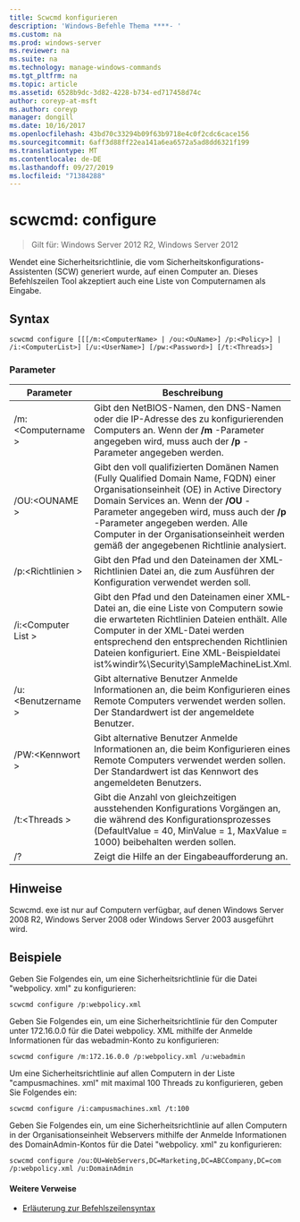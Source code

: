 ```yaml
---
title: Scwcmd konfigurieren
description: 'Windows-Befehle Thema ****- '
ms.custom: na
ms.prod: windows-server
ms.reviewer: na
ms.suite: na
ms.technology: manage-windows-commands
ms.tgt_pltfrm: na
ms.topic: article
ms.assetid: 6528b9dc-3d82-4228-b734-ed717458d74c
author: coreyp-at-msft
ms.author: coreyp
manager: dongill
ms.date: 10/16/2017
ms.openlocfilehash: 43bd70c33294b09f63b9718e4c0f2cdc6cace156
ms.sourcegitcommit: 6aff3d88ff22ea141a6ea6572a5ad8dd6321f199
ms.translationtype: MT
ms.contentlocale: de-DE
ms.lasthandoff: 09/27/2019
ms.locfileid: "71384288"
---
```

# <a name="scwcmd-configure"></a>scwcmd: configure

> Gilt für: Windows Server 2012 R2, Windows Server 2012

Wendet eine Sicherheitsrichtlinie, die vom Sicherheitskonfigurations-Assistenten (SCW) generiert wurde, auf einen Computer an. Dieses Befehlszeilen Tool akzeptiert auch eine Liste von Computernamen als Eingabe.

## <a name="syntax"></a>Syntax

```
scwcmd configure [[[/m:<ComputerName> | /ou:<OuName>] /p:<Policy>] | /i:<ComputerList>] [/u:<UserName>] [/pw:<Password>] [/t:<Threads>]
```

### <a name="parameters"></a>Parameter

|Parameter|Beschreibung|
|---------|-----------|
|/m:\<Computername >|Gibt den NetBIOS-Namen, den DNS-Namen oder die IP-Adresse des zu konfigurierenden Computers an. Wenn der **/m** -Parameter angegeben wird, muss auch der **/p** -Parameter angegeben werden.|
|/OU:\<OUNAME >|Gibt den voll qualifizierten Domänen Namen (Fully Qualified Domain Name, FQDN) einer Organisationseinheit (OE) in Active Directory Domain Services an. Wenn der **/OU** -Parameter angegeben wird, muss auch der **/p** -Parameter angegeben werden. Alle Computer in der Organisationseinheit werden gemäß der angegebenen Richtlinie analysiert.|
|/p:\<Richtlinien >|Gibt den Pfad und den Dateinamen der XML-Richtlinien Datei an, die zum Ausführen der Konfiguration verwendet werden soll.|
|/i:\<Computer List >|Gibt den Pfad und den Dateinamen einer XML-Datei an, die eine Liste von Computern sowie die erwarteten Richtlinien Dateien enthält. Alle Computer in der XML-Datei werden entsprechend den entsprechenden Richtlinien Dateien konfiguriert. Eine XML-Beispieldatei ist%windir%\Security\SampleMachineList.Xml.|
|/u:\<Benutzername >|Gibt alternative Benutzer Anmelde Informationen an, die beim Konfigurieren eines Remote Computers verwendet werden sollen. Der Standardwert ist der angemeldete Benutzer.|
|/PW:\<Kennwort >|Gibt alternative Benutzer Anmelde Informationen an, die beim Konfigurieren eines Remote Computers verwendet werden sollen. Der Standardwert ist das Kennwort des angemeldeten Benutzers.|
|/t:\<Threads >|Gibt die Anzahl von gleichzeitigen ausstehenden Konfigurations Vorgängen an, die während des Konfigurationsprozesses (DefaultValue = 40, MinValue = 1, MaxValue = 1000) beibehalten werden sollen.|
|/?|Zeigt die Hilfe an der Eingabeaufforderung an.|

## <a name="remarks"></a>Hinweise

Scwcmd. exe ist nur auf Computern verfügbar, auf denen Windows Server 2008 R2, Windows Server 2008 oder Windows Server 2003 ausgeführt wird.

## <a name="BKMK_Examples"></a>Beispiele

Geben Sie Folgendes ein, um eine Sicherheitsrichtlinie für die Datei "webpolicy. xml" zu konfigurieren:
```
scwcmd configure /p:webpolicy.xml
```
Geben Sie Folgendes ein, um eine Sicherheitsrichtlinie für den Computer unter 172.16.0.0 für die Datei webpolicy. XML mithilfe der Anmelde Informationen für das webadmin-Konto zu konfigurieren:
```
scwcmd configure /m:172.16.0.0 /p:webpolicy.xml /u:webadmin
```
Um eine Sicherheitsrichtlinie auf allen Computern in der Liste "campusmachines. xml" mit maximal 100 Threads zu konfigurieren, geben Sie Folgendes ein:
```
scwcmd configure /i:campusmachines.xml /t:100
```
Geben Sie Folgendes ein, um eine Sicherheitsrichtlinie auf allen Computern in der Organisationseinheit Webservers mithilfe der Anmelde Informationen des DomainAdmin-Kontos für die Datei "webpolicy. xml" zu konfigurieren:
```
scwcmd configure /ou:OU=WebServers,DC=Marketing,DC=ABCCompany,DC=com /p:webpolicy.xml /u:DomainAdmin
```

#### <a name="additional-references"></a>Weitere Verweise

-   [Erläuterung zur Befehlszeilensyntax](command-line-syntax-key.md)